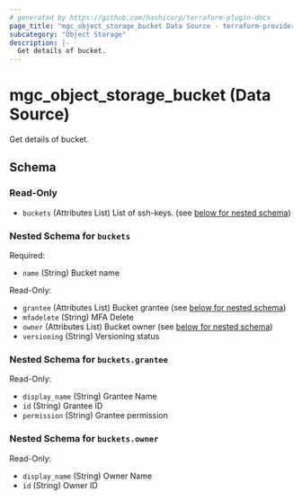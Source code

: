 ```yaml
---
# generated by https://github.com/hashicorp/terraform-plugin-docs
page_title: "mgc_object_storage_bucket Data Source - terraform-provider-mgc"
subcategory: "Object Storage"
description: |-
  Get details of bucket.
---
```


# mgc_object_storage_bucket (Data Source)

Get details of bucket.



<!-- schema generated by tfplugindocs -->
## Schema

### Read-Only

- `buckets` (Attributes List) List of ssh-keys. (see [below for nested schema](#nestedatt--buckets))

<a id="nestedatt--buckets"></a>
### Nested Schema for `buckets`

Required:

- `name` (String) Bucket name

Read-Only:

- `grantee` (Attributes List) Bucket grantee (see [below for nested schema](#nestedatt--buckets--grantee))
- `mfadelete` (String) MFA Delete
- `owner` (Attributes List) Bucket owner (see [below for nested schema](#nestedatt--buckets--owner))
- `versioning` (String) Versioning status

<a id="nestedatt--buckets--grantee"></a>
### Nested Schema for `buckets.grantee`

Read-Only:

- `display_name` (String) Grantee Name
- `id` (String) Grantee ID
- `permission` (String) Grantee permission


<a id="nestedatt--buckets--owner"></a>
### Nested Schema for `buckets.owner`

Read-Only:

- `display_name` (String) Owner Name
- `id` (String) Owner ID
